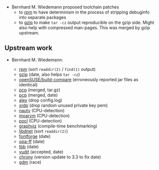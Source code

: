 * Bernhard M. Wiedemann proposed toolchain patches
    * to [rpm](https://github.com/rpm-software-management/rpm/pull/485) to have determinism in the process of stripping debuginfo into separate packages
    * to [gzip](https://debbugs.gnu.org/cgi/bugreport.cgi?bug=32342) to make `tar -cz` output reproducible on the gzip side. Might also help with compressed man-pages. This was merged by gzip upstream.

Upstream work
-------------

* Bernhard M. Wiedemann:

    * [rpm](https://github.com/rpm-software-management/rpm/pull/485) (sort `readdir(2)` / `find(1)` output)
    * [gzip](https://debbugs.gnu.org/cgi/bugreport.cgi?bug=32342) (date, also helps `tar -cz`)
    * [openSUSE/build-compare](https://github.com/openSUSE/build-compare/pull/27) (erroneously reported jar files as identical)
    * [pcp](https://github.com/performancecopilot/pcp/pull/540) (merged, tar.gz)
    * [pcp](https://github.com/performancecopilot/pcp/pull/541) (merged, date)
    * [alex](https://build.opensuse.org/request/show/626133) (drop config.log)
    * [xrdp](https://build.opensuse.org/request/show/627105) (drop random unused private key pem)
    * [nauty](https://build.opensuse.org/request/show/626134) (CPU-detection)
    * [moarvm](https://build.opensuse.org/request/show/626135) (CPU-detection)
    * [pocl](https://build.opensuse.org/request/show/626138) (CPU-detection)
    * [graphviz](https://build.opensuse.org/request/show/626475) (compile-time benchmarking)
    * [libdnet](https://build.opensuse.org/request/show/626786) (sort `readdir(2)`)
    * [fontforge](https://build.opensuse.org/request/show/626785) (date)
    * [opa-ff](https://build.opensuse.org/request/show/626787) (date)
    * [tbb](https://build.opensuse.org/request/show/626788) (date)
    * [yudit](http://yudit.org/download/patch-src/yudit-2.9.6.patch2.txt) (accepted, date)
    * [chrony](https://build.opensuse.org/request/show/626940) (version update to 3.3 to fix date)
    * [gdm](https://build.opensuse.org/request/show/626691) (race)
